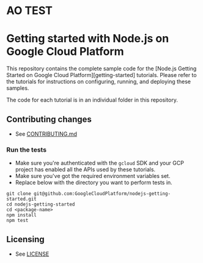# AO TEST

# Getting started with Node.js on Google Cloud Platform

This repository contains the complete sample code for the
[Node.js Getting Started on Google Cloud Platform][getting-started] tutorials.
Please refer to the tutorials for instructions on configuring, running, and
deploying these samples.

The code for each tutorial is in an individual folder in this repository.

## Contributing changes

* See [CONTRIBUTING.md](CONTRIBUTING.md)

### Run the tests

* Make sure you're authenticated with the `gcloud` SDK and your GCP project
has enabled all the APIs used by these tutorials.
* Make sure you've got the required environment variables set.
* Replace <package-name> below with the directory you want to perform tests in. 
```
git clone git@github.com:GoogleCloudPlatform/nodejs-getting-started.git
cd nodejs-getting-started
cd <package-name>
npm install
npm test
```

## Licensing

* See [LICENSE](LICENSE)
